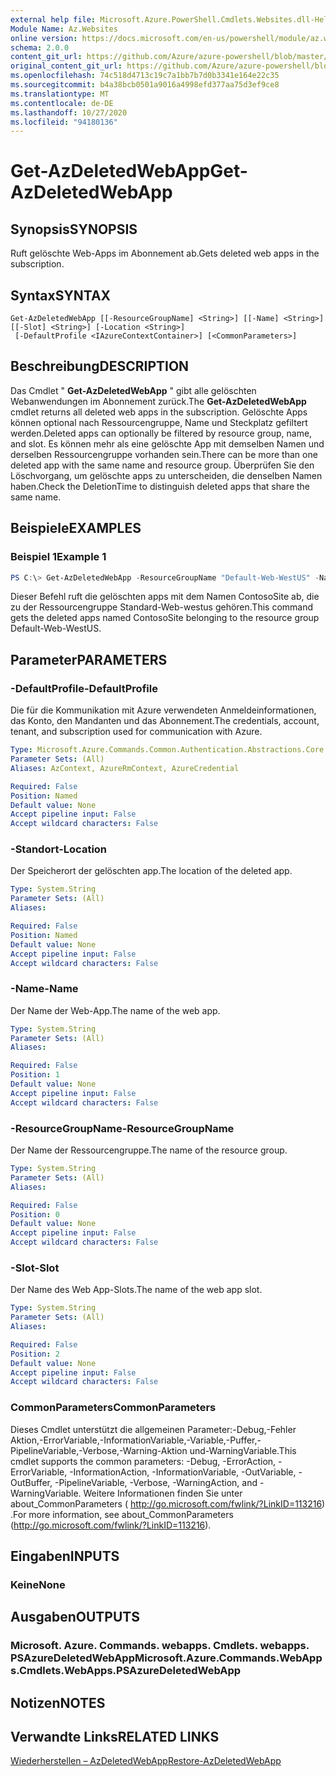```yaml
---
external help file: Microsoft.Azure.PowerShell.Cmdlets.Websites.dll-Help.xml
Module Name: Az.Websites
online version: https://docs.microsoft.com/en-us/powershell/module/az.websites/get-azdeletedwebapp
schema: 2.0.0
content_git_url: https://github.com/Azure/azure-powershell/blob/master/src/Websites/Websites/help/Get-AzDeletedWebApp.md
original_content_git_url: https://github.com/Azure/azure-powershell/blob/master/src/Websites/Websites/help/Get-AzDeletedWebApp.md
ms.openlocfilehash: 74c518d4713c19c7a1bb7b7d0b3341e164e22c35
ms.sourcegitcommit: b4a38bcb0501a9016a4998efd377aa75d3ef9ce8
ms.translationtype: MT
ms.contentlocale: de-DE
ms.lasthandoff: 10/27/2020
ms.locfileid: "94180136"
---
```

# <span data-ttu-id="f912e-101">Get-AzDeletedWebApp</span><span class="sxs-lookup"><span data-stu-id="f912e-101">Get-AzDeletedWebApp</span></span>

## <span data-ttu-id="f912e-102">Synopsis</span><span class="sxs-lookup"><span data-stu-id="f912e-102">SYNOPSIS</span></span>
<span data-ttu-id="f912e-103">Ruft gelöschte Web-Apps im Abonnement ab.</span><span class="sxs-lookup"><span data-stu-id="f912e-103">Gets deleted web apps in the subscription.</span></span>

## <span data-ttu-id="f912e-104">Syntax</span><span class="sxs-lookup"><span data-stu-id="f912e-104">SYNTAX</span></span>

```
Get-AzDeletedWebApp [[-ResourceGroupName] <String>] [[-Name] <String>] [[-Slot] <String>] [-Location <String>]
 [-DefaultProfile <IAzureContextContainer>] [<CommonParameters>]
```

## <span data-ttu-id="f912e-105">Beschreibung</span><span class="sxs-lookup"><span data-stu-id="f912e-105">DESCRIPTION</span></span>
<span data-ttu-id="f912e-106">Das Cmdlet " **Get-AzDeletedWebApp** " gibt alle gelöschten Webanwendungen im Abonnement zurück.</span><span class="sxs-lookup"><span data-stu-id="f912e-106">The **Get-AzDeletedWebApp** cmdlet returns all deleted web apps in the subscription.</span></span> <span data-ttu-id="f912e-107">Gelöschte Apps können optional nach Ressourcengruppe, Name und Steckplatz gefiltert werden.</span><span class="sxs-lookup"><span data-stu-id="f912e-107">Deleted apps can optionally be filtered by resource group, name, and slot.</span></span> <span data-ttu-id="f912e-108">Es können mehr als eine gelöschte App mit demselben Namen und derselben Ressourcengruppe vorhanden sein.</span><span class="sxs-lookup"><span data-stu-id="f912e-108">There can be more than one deleted app with the same name and resource group.</span></span> <span data-ttu-id="f912e-109">Überprüfen Sie den Löschvorgang, um gelöschte apps zu unterscheiden, die denselben Namen haben.</span><span class="sxs-lookup"><span data-stu-id="f912e-109">Check the DeletionTime to distinguish deleted apps that share the same name.</span></span>

## <span data-ttu-id="f912e-110">Beispiele</span><span class="sxs-lookup"><span data-stu-id="f912e-110">EXAMPLES</span></span>

### <span data-ttu-id="f912e-111">Beispiel 1</span><span class="sxs-lookup"><span data-stu-id="f912e-111">Example 1</span></span>
```powershell
PS C:\> Get-AzDeletedWebApp -ResourceGroupName "Default-Web-WestUS" -Name "ContosoSite"
```

<span data-ttu-id="f912e-112">Dieser Befehl ruft die gelöschten apps mit dem Namen ContosoSite ab, die zu der Ressourcengruppe Standard-Web-westus gehören.</span><span class="sxs-lookup"><span data-stu-id="f912e-112">This command gets the deleted apps named ContosoSite belonging to the resource group Default-Web-WestUS.</span></span>

## <span data-ttu-id="f912e-113">Parameter</span><span class="sxs-lookup"><span data-stu-id="f912e-113">PARAMETERS</span></span>

### <span data-ttu-id="f912e-114">-DefaultProfile</span><span class="sxs-lookup"><span data-stu-id="f912e-114">-DefaultProfile</span></span>
<span data-ttu-id="f912e-115">Die für die Kommunikation mit Azure verwendeten Anmeldeinformationen, das Konto, den Mandanten und das Abonnement.</span><span class="sxs-lookup"><span data-stu-id="f912e-115">The credentials, account, tenant, and subscription used for communication with Azure.</span></span>

```yaml
Type: Microsoft.Azure.Commands.Common.Authentication.Abstractions.Core.IAzureContextContainer
Parameter Sets: (All)
Aliases: AzContext, AzureRmContext, AzureCredential

Required: False
Position: Named
Default value: None
Accept pipeline input: False
Accept wildcard characters: False
```

### <span data-ttu-id="f912e-116">-Standort</span><span class="sxs-lookup"><span data-stu-id="f912e-116">-Location</span></span>
<span data-ttu-id="f912e-117">Der Speicherort der gelöschten app.</span><span class="sxs-lookup"><span data-stu-id="f912e-117">The location of the deleted app.</span></span>

```yaml
Type: System.String
Parameter Sets: (All)
Aliases:

Required: False
Position: Named
Default value: None
Accept pipeline input: False
Accept wildcard characters: False
```

### <span data-ttu-id="f912e-118">-Name</span><span class="sxs-lookup"><span data-stu-id="f912e-118">-Name</span></span>
<span data-ttu-id="f912e-119">Der Name der Web-App.</span><span class="sxs-lookup"><span data-stu-id="f912e-119">The name of the web app.</span></span>

```yaml
Type: System.String
Parameter Sets: (All)
Aliases:

Required: False
Position: 1
Default value: None
Accept pipeline input: False
Accept wildcard characters: False
```

### <span data-ttu-id="f912e-120">-ResourceGroupName</span><span class="sxs-lookup"><span data-stu-id="f912e-120">-ResourceGroupName</span></span>
<span data-ttu-id="f912e-121">Der Name der Ressourcengruppe.</span><span class="sxs-lookup"><span data-stu-id="f912e-121">The name of the resource group.</span></span>

```yaml
Type: System.String
Parameter Sets: (All)
Aliases:

Required: False
Position: 0
Default value: None
Accept pipeline input: False
Accept wildcard characters: False
```

### <span data-ttu-id="f912e-122">-Slot</span><span class="sxs-lookup"><span data-stu-id="f912e-122">-Slot</span></span>
<span data-ttu-id="f912e-123">Der Name des Web App-Slots.</span><span class="sxs-lookup"><span data-stu-id="f912e-123">The name of the web app slot.</span></span>

```yaml
Type: System.String
Parameter Sets: (All)
Aliases:

Required: False
Position: 2
Default value: None
Accept pipeline input: False
Accept wildcard characters: False
```

### <span data-ttu-id="f912e-124">CommonParameters</span><span class="sxs-lookup"><span data-stu-id="f912e-124">CommonParameters</span></span>
<span data-ttu-id="f912e-125">Dieses Cmdlet unterstützt die allgemeinen Parameter:-Debug,-Fehler Aktion,-ErrorVariable,-InformationVariable,-Variable,-Puffer,-PipelineVariable,-Verbose,-Warning-Aktion und-WarningVariable.</span><span class="sxs-lookup"><span data-stu-id="f912e-125">This cmdlet supports the common parameters: -Debug, -ErrorAction, -ErrorVariable, -InformationAction, -InformationVariable, -OutVariable, -OutBuffer, -PipelineVariable, -Verbose, -WarningAction, and -WarningVariable.</span></span> <span data-ttu-id="f912e-126">Weitere Informationen finden Sie unter about_CommonParameters ( http://go.microsoft.com/fwlink/?LinkID=113216) .</span><span class="sxs-lookup"><span data-stu-id="f912e-126">For more information, see about_CommonParameters (http://go.microsoft.com/fwlink/?LinkID=113216).</span></span>

## <span data-ttu-id="f912e-127">Eingaben</span><span class="sxs-lookup"><span data-stu-id="f912e-127">INPUTS</span></span>

### <span data-ttu-id="f912e-128">Keine</span><span class="sxs-lookup"><span data-stu-id="f912e-128">None</span></span>

## <span data-ttu-id="f912e-129">Ausgaben</span><span class="sxs-lookup"><span data-stu-id="f912e-129">OUTPUTS</span></span>

### <span data-ttu-id="f912e-130">Microsoft. Azure. Commands. webapps. Cmdlets. webapps. PSAzureDeletedWebApp</span><span class="sxs-lookup"><span data-stu-id="f912e-130">Microsoft.Azure.Commands.WebApps.Cmdlets.WebApps.PSAzureDeletedWebApp</span></span>

## <span data-ttu-id="f912e-131">Notizen</span><span class="sxs-lookup"><span data-stu-id="f912e-131">NOTES</span></span>

## <span data-ttu-id="f912e-132">Verwandte Links</span><span class="sxs-lookup"><span data-stu-id="f912e-132">RELATED LINKS</span></span>

[<span data-ttu-id="f912e-133">Wiederherstellen – AzDeletedWebApp</span><span class="sxs-lookup"><span data-stu-id="f912e-133">Restore-AzDeletedWebApp</span></span>](./Restore-AzDeletedWebApp.md)